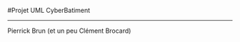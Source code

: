 #Projet UML CyberBatiment

_____________________________________________________________________

Pierrick Brun (et un peu Clément Brocard)
